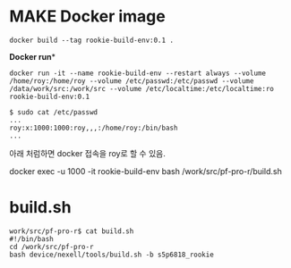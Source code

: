 # MAKE Docker image
```
docker build --tag rookie-build-env:0.1 .
```

**Docker run***
```
docker run -it --name rookie-build-env --restart always --volume /home/roy:/home/roy --volume /etc/passwd:/etc/passwd --volume /data/work/src:/work/src --volume /etc/localtime:/etc/localtime:ro rookie-build-env:0.1
```

```
$ sudo cat /etc/passwd
...
roy:x:1000:1000:roy,,,:/home/roy:/bin/bash
...
```

아래 처럼하면 docker 접속을 roy로 할 수 있음.

docker exec -u 1000 -it rookie-build-env bash /work/src/pf-pro-r/build.sh

# build.sh
```
work/src/pf-pro-r$ cat build.sh
#!/bin/bash
cd /work/src/pf-pro-r
bash device/nexell/tools/build.sh -b s5p6818_rookie
```
